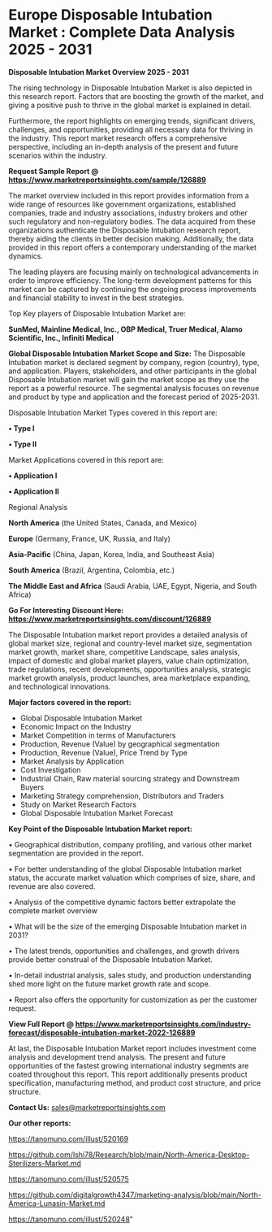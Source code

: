 # Europe Disposable Intubation Market : Complete Data Analysis 2025 - 2031

<Strong> Disposable Intubation Market Overview 2025 - 2031</strong>

The rising technology in Disposable Intubation Market is also depicted in this research report. Factors that are boosting the growth of the market, and giving a positive push to thrive in the global market is explained in detail.

Furthermore, the report highlights on emerging trends, significant drivers, challenges, and opportunities, providing all necessary data for thriving in the industry. This report market research offers a comprehensive perspective, including an in-depth analysis of the present and future scenarios within the industry.

<strong>Request Sample Report @ <a href=https://www.marketreportsinsights.com/sample/126889>https://www.marketreportsinsights.com/sample/126889</a></strong>

The market overview included in this report provides information from a wide range of resources like government organizations, established companies, trade and industry associations, industry brokers and other such regulatory and non-regulatory bodies. The data acquired from these organizations authenticate the Disposable Intubation research report, thereby aiding the clients in better decision making. Additionally, the data provided in this report offers a contemporary understanding of the market dynamics.

The leading players are focusing mainly on technological advancements in order to improve efficiency. The long-term development patterns for this market can be captured by continuing the ongoing process improvements and financial stability to invest in the best strategies.

Top Key players of Disposable Intubation Market are:

<strong>SunMed, Mainline Medical, Inc., OBP Medical, Truer Medical, Alamo Scientific, Inc., Infiniti Medical</strong>

<strong><b>Global Disposable Intubation Market Scope and Size:</b></strong>
The Disposable Intubation market is declared segment by company, region (country), type, and application. Players, stakeholders, and other participants in the global Disposable Intubation market will gain the market scope as they use the report as a powerful resource. The segmental analysis focuses on revenue and product by type and application and the forecast period of 2025-2031.

Disposable Intubation Market Types covered in this report are:

<strong>• Type I

• Type II</strong>

Market Applications covered in this report are:

<strong>• Application I

• Application II</strong> 

Regional Analysis

<strong>North America</strong> (the United States, Canada, and Mexico)

<strong>Europe</strong> (Germany, France, UK, Russia, and Italy)

<strong>Asia-Pacific</strong> (China, Japan, Korea, India, and Southeast Asia)

<strong>South America</strong> (Brazil, Argentina, Colombia, etc.)

<strong>The Middle East and Africa</strong> (Saudi Arabia, UAE, Egypt, Nigeria, and South Africa)

<strong>Go For Interesting Discount Here: <a href=https://www.marketreportsinsights.com/discount/126889>https://www.marketreportsinsights.com/discount/126889</a></strong>

The Disposable Intubation market report provides a detailed analysis of global market size, regional and country-level market size, segmentation market growth, market share, competitive Landscape, sales analysis, impact of domestic and global market players, value chain optimization, trade regulations, recent developments, opportunities analysis, strategic market growth analysis, product launches, area marketplace expanding, and technological innovations.

<strong><b>Major factors covered in the report:</b></strong>
<ul>
  <li>Global Disposable Intubation Market </li>
  <li>Economic Impact on the Industry</li>
  <li>Market Competition in terms of Manufacturers</li>
  <li>Production, Revenue (Value) by geographical segmentation</li>
  <li>Production, Revenue (Value), Price Trend by Type</li>
  <li>Market Analysis by Application</li>
  <li>Cost Investigation</li>
  <li>Industrial Chain, Raw material sourcing strategy and Downstream Buyers</li>
  <li>Marketing Strategy comprehension, Distributors and Traders</li>
  <li>Study on Market Research Factors</li>
  <li>Global Disposable Intubation Market Forecast</li>
</ul>

<strong><b>Key Point of the Disposable Intubation Market report:</b></strong>

• Geographical distribution, company profiling, and various other market segmentation are provided in the report.

• For better understanding of the global Disposable Intubation market status, the accurate market valuation which comprises of size, share, and revenue are also covered.

• Analysis of the competitive dynamic factors better extrapolate the complete market overview

• What will be the size of the emerging Disposable Intubation market in 2031?

• The latest trends, opportunities and challenges, and growth drivers provide better construal of the Disposable Intubation Market.

• In-detail industrial analysis, sales study, and production understanding shed more light on the future market growth rate and scope.

• Report also offers the opportunity for customization as per the customer request.

<strong><b>View Full Report @ <a href=https://www.marketreportsinsights.com/industry-forecast/disposable-intubation-market-2022-126889>https://www.marketreportsinsights.com/industry-forecast/disposable-intubation-market-2022-126889</a></b></strong>


At last, the Disposable Intubation Market report includes investment come analysis and development trend analysis. The present and future opportunities of the fastest growing international industry segments are coated throughout this report. This report additionally presents product specification, manufacturing method, and product cost structure, and price structure.

<strong>Contact Us:</strong>
sales@marketreportsinsights.com

<strong>Our other reports:</strong>

<a href=https://tanomuno.com/illust/520169>https://tanomuno.com/illust/520169</a>

<a href=https://github.com/Ishi78/Research/blob/main/North-America-Desktop-Sterilizers-Market.md>https://github.com/Ishi78/Research/blob/main/North-America-Desktop-Sterilizers-Market.md</a>

<a href=https://tanomuno.com/illust/520575>https://tanomuno.com/illust/520575</a>

<a href=https://github.com/digitalgrowth4347/marketing-analysis/blob/main/North-America-Lunasin-Market.md>https://github.com/digitalgrowth4347/marketing-analysis/blob/main/North-America-Lunasin-Market.md</a>

<a href=https://tanomuno.com/illust/520248>https://tanomuno.com/illust/520248</a>"

